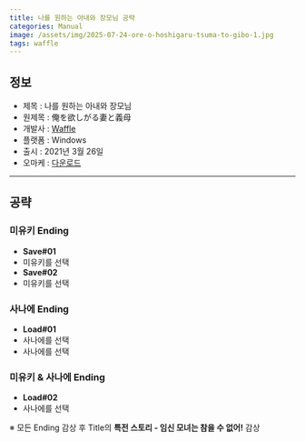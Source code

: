 ```yaml
---
title: 나를 원하는 아내와 장모님 공략
categories: Manual
image: /assets/img/2025-07-24-ore-o-hoshigaru-tsuma-to-gibo-1.jpg
tags: waffle
---
```


## 정보

* 제목 : 나를 원하는 아내와 장모님
* 원제목 : 俺を欲しがる妻と義母
* 개발사 : [Waffle](/tags/waffle)
* 플랫폼 : Windows
* 출시 : 2021년 3월 26일
* 오마케 : [다운로드](/assets/omake/ore-o-hoshigaru-tsuma-to-gibo.zip)

---

## 공략

### 미유키 Ending

* **Save#01**
* 미유키를 선택
* **Save#02**
* 미유키를 선택

### 사나에 Ending

* **Load#01**
* 사나에를 선택
* 사나에를 선택

### 미유키 & 사나에 Ending

* **Load#02**
* 사나에를 선택

※ 모든 Ending 감상 후 Title의 **특전 스토리 - 임신 모녀는 참을 수 없어!** 감상